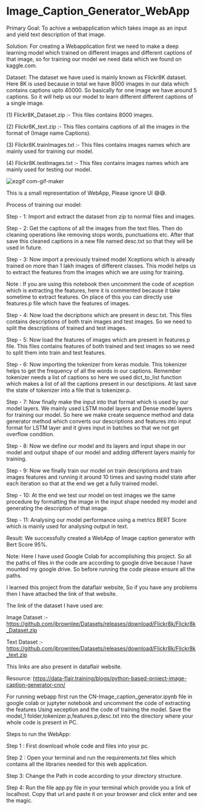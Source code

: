 # Image_Caption_Generator_WebApp

Primary Goal: To achive a webapplication which takes image as an input and yield text description of that image.  


Solution: For creating a Webapplication first we need to make a deep learning model which trained on different images and different captions of that image, so for training our model we need data which we found on kaggle.com.

Dataset: The dataset we have used is mainly known as Flickr8K dataset. Here 8K is used because in total we have 8000 images in our data which contains captions upto 40000. So basically for one image we have around 5 captions. So it will help us our model to learn different different captions of a single image.

(1) Flickr8K_Dataset.zip :- This files contains 8000 images.

(2) Flickr8K_text.zip :- This files contains captions of all the images in the format of (Image name  Captions).

(3) Flickr8K.trainImages.txt :- This files contains images names which are mainly used for training our model.

(4) Flickr8K.testImages.txt :- This files contains images names which are mainly used for testing our model. 

![ezgif com-gif-maker](https://user-images.githubusercontent.com/87935713/211130640-cdb1f511-51e8-427a-8dde-d4e891b073ba.gif)

   This is a small representation of WebApp, Please ignore UI 😅😅.

Process of training our model:

Step - 1: Import and extract the dataset from zip to normal files and images. 

Step - 2: Get the captions of all the images from the text files. Then do cleaning operations like removing stops words, punctuations etc. After that save this cleaned captions in a new file named desc.txt so that they will be used in future.

Step - 3: Now import a previously trained model Xceptions which is already trained on more than 1 lakh images of different classes. This model helps us to extract the features from the images which we are using for training.

Note : If you are using this notebook then uncomment the code of xception which is extracting the features, here it is commented because it take sometime to extract features. On place of this you can directly use features.p file which have the features of images.

Step - 4: Now load the decriptions which are present in desc.txt. This files contains descriptions of both train images and test images. So we need to split the descriptions of trained and test images.

Step - 5: Now load the features of images which are present in features.p file. This files contains features of both trained and test images so we need to split them into train and test features.

Step - 6: Now importing the tokenizer from keras module. This tokenizer helps to get the frequency of all the words in our captions. Remember tokenizer needs a list of captions so here we used dict_to_list function which makes a list of all the captions present in our desctipions. At last save the state of tokenizer into a file that is tokenizer.p.

Step - 7: Now finally make the input into that format which is used by our model layers. We mainly used LSTM model layers and Dense model layers for training our model. So here we make create sequence method and data generator method which converts our descriptions and features into input format for LSTM layer and it gives input in batches so that we not get overflow condition.

Step - 8: Now we define our model and its layers and input shape in our model and output shape of our model and adding different layers mainly for training.

Step - 9: Now we finally train our model on train descriptions and train images features and running it around 10 times and saving model state after each iteration so that at the end we get a fully trained model.

Step - 10: At the end we test our model on test images we the same procedure by formatting the image in the input shape needed my model and generating the description of that image.

Step - 11: Analysing our model performance using a metrics BERT Score which is mainly used for analysing output in text.

Result: We successfully created a WebApp of Image caption generator with Bert Score 95%.



Note: Here I have used Google Colab for accomplishing this project.
So all the paths of files in the code are according to google drive because I have mounted my google drive.
So before running the code please ensure all the paths.

I learned this project from the dataflair website, So if you have any problems then I have attached the link of that website. 

The link of the dataset I have used are:

Image Dataset :- https://github.com/jbrownlee/Datasets/releases/download/Flickr8k/Flickr8k_Dataset.zip

Text Dataset :- https://github.com/jbrownlee/Datasets/releases/download/Flickr8k/Flickr8k_text.zip

This links are also present in dataflair website.

Resource:
https://data-flair.training/blogs/python-based-project-image-caption-generator-cnn/

For running webapp first run the CN-Image_caption_generator.ipynb file in google colab or juptyter notebook and uncomment the code of extracting the features Using xeception and the code of training the model. Save the model_1 folder,tokenizer.p,features.p,desc.txt into the directory where your whole code is present in PC.

Steps to run the WebApp:

Step 1 : First download whole code and files into your pc.

Step 2 : Open your terminal and run the requirements.txt files which contains all the libraries needed for this web application.

Step 3: Change the Path in code according to your directory structure.

Step 4: Run the file app.py file in your terminal which provide you a link of localhost. Copy that url and paste it on your browser and click enter and see the magic.
